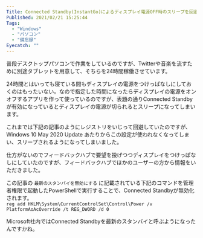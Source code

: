 ```yaml
---
Title: Connected Standby(InstantGo)によるディスプレイ電源OFF時のスリープを回避したい
Published: 2021/02/21 15:25:44
Tags:
  - "Windows"
  - "パソコン"
  - "備忘録"
Eyecatch: ""
---
```

普段デスクトップパソコンで作業をしているのですが、Twitterや音楽を流すために別途タブレットを用意して、そちらを24時間稼働させています。  

24時間とはいっても寝ている間もディスプレイの電源をつけっぱなしにしておくのはもったいない。なので指定した時間になったらディスプレイの電源をオンオフするアプリを作って使っているのですが、表題の通りConnected Standbyが有効になっているとディスプレイの電源が切られるとスリープになってしまいます。  

これまでは下記の記事のようにレジストリをいじって回避していたのですが、Windows 10 May 2020 Update あたりからこの設定が使われなくなってしまい、スリープされるようになってしまいました。  

<?# OEmbed "https://blog.hitsujin.jp/entry/2020/03/29/182442" /?>

仕方がないのでフィードバックハブで要望を投げつつディスプレイをつけっぱなしにしていたのですが、フィードバックハブでほかのユーザーの方から情報をいただきました。  



<?# OEmbed "https://docs.microsoft.com/ja-jp/windows/iot-core/learn-about-hardware/wakeontouch" /?>

この記事の `最新のスタンバイを無効にする` に記載されている下記のコマンドを管理者権限で起動したPowerShellで実行することで、Connected Standbyが無効化されます。  
``
reg add HKLM\System\CurrentControlSet\Control\Power /v PlatformAoAcOverride /t REG_DWORD /d 0
``

Microsoft社内ではConnected Standbyを最新のスタンバイと呼ぶようになったんですかね。